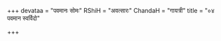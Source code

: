 +++
devataa = "पवमानः सोमः"
RShiH = "अवत्सारः"
ChandaH = "गायत्री"
title = "०४ पवमान स्वर्विदो"

+++

